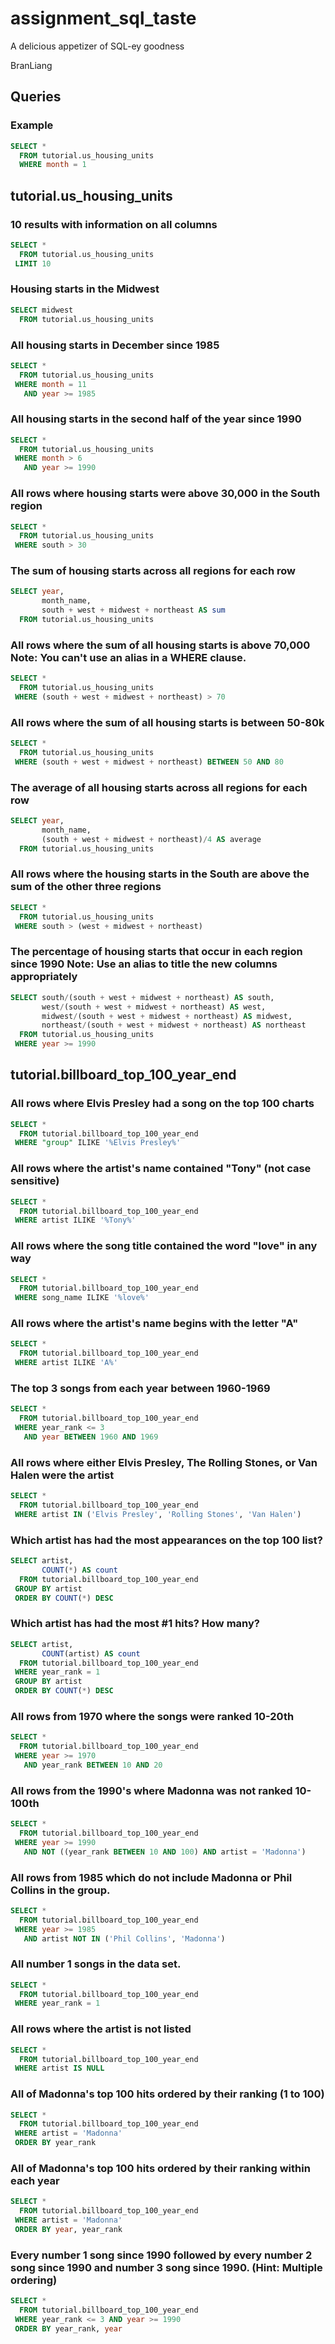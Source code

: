 # assignment_sql_taste
A delicious appetizer of SQL-ey goodness

BranLiang


## Queries

### Example

```sql
SELECT *
  FROM tutorial.us_housing_units
  WHERE month = 1
```

## tutorial.us_housing_units
### 10 results with information on all columns
```sql
SELECT *
  FROM tutorial.us_housing_units
 LIMIT 10
```
### Housing starts in the Midwest
```sql
SELECT midwest
  FROM tutorial.us_housing_units
```
### All housing starts in December since 1985
```sql
SELECT *
  FROM tutorial.us_housing_units
 WHERE month = 11
   AND year >= 1985
```
### All housing starts in the second half of the year since 1990
```sql
SELECT *
  FROM tutorial.us_housing_units
 WHERE month > 6
   AND year >= 1990
```
### All rows where housing starts were above 30,000 in the South region
```sql
SELECT *
  FROM tutorial.us_housing_units
 WHERE south > 30
```
### The sum of housing starts across all regions for each row
```sql
SELECT year,
       month_name,
       south + west + midwest + northeast AS sum
  FROM tutorial.us_housing_units
```
### All rows where the sum of all housing starts is above 70,000 Note: You can't use an alias in a WHERE clause.
```sql
SELECT *
  FROM tutorial.us_housing_units
 WHERE (south + west + midwest + northeast) > 70
```
### All rows where the sum of all housing starts is between 50-80k
```sql
SELECT *
  FROM tutorial.us_housing_units
 WHERE (south + west + midwest + northeast) BETWEEN 50 AND 80
```
### The average of all housing starts across all regions for each row
```sql
SELECT year,
       month_name,
       (south + west + midwest + northeast)/4 AS average
  FROM tutorial.us_housing_units
```
### All rows where the housing starts in the South are above the sum of the other three regions
```sql
SELECT *
  FROM tutorial.us_housing_units
 WHERE south > (west + midwest + northeast)
```
### The percentage of housing starts that occur in each region since 1990 Note: Use an alias to title the new columns appropriately
```sql
SELECT south/(south + west + midwest + northeast) AS south,
       west/(south + west + midwest + northeast) AS west,
       midwest/(south + west + midwest + northeast) AS midwest,
       northeast/(south + west + midwest + northeast) AS northeast
  FROM tutorial.us_housing_units
 WHERE year >= 1990
```

## tutorial.billboard_top_100_year_end
### All rows where Elvis Presley had a song on the top 100 charts
```sql
SELECT *
  FROM tutorial.billboard_top_100_year_end
 WHERE "group" ILIKE '%Elvis Presley%'
```
### All rows where the artist's name contained "Tony" (not case sensitive)
```sql
SELECT *
  FROM tutorial.billboard_top_100_year_end
 WHERE artist ILIKE '%Tony%'
```
### All rows where the song title contained the word "love" in any way
```sql
SELECT *
  FROM tutorial.billboard_top_100_year_end
 WHERE song_name ILIKE '%love%'
```
### All rows where the artist's name begins with the letter "A"
```sql
SELECT *
  FROM tutorial.billboard_top_100_year_end
 WHERE artist ILIKE 'A%'
```
### The top 3 songs from each year between 1960-1969
```sql
SELECT *
  FROM tutorial.billboard_top_100_year_end
 WHERE year_rank <= 3
   AND year BETWEEN 1960 AND 1969
```
### All rows where either Elvis Presley, The Rolling Stones, or Van Halen were the artist
```sql
SELECT *
  FROM tutorial.billboard_top_100_year_end
 WHERE artist IN ('Elvis Presley', 'Rolling Stones', 'Van Halen')
```
### Which artist has had the most appearances on the top 100 list?
```sql
SELECT artist,
       COUNT(*) AS count
  FROM tutorial.billboard_top_100_year_end
 GROUP BY artist
 ORDER BY COUNT(*) DESC
```
### Which artist has had the most #1 hits? How many?
```sql
SELECT artist,
       COUNT(artist) AS count
  FROM tutorial.billboard_top_100_year_end
 WHERE year_rank = 1
 GROUP BY artist
 ORDER BY COUNT(*) DESC
```
### All rows from 1970 where the songs were ranked 10-20th
```sql
SELECT *
  FROM tutorial.billboard_top_100_year_end
 WHERE year >= 1970
   AND year_rank BETWEEN 10 AND 20
```
### All rows from the 1990's where Madonna was not ranked 10-100th
```sql
SELECT *
  FROM tutorial.billboard_top_100_year_end
 WHERE year >= 1990
   AND NOT ((year_rank BETWEEN 10 AND 100) AND artist = 'Madonna')
```
### All rows from 1985 which do not include Madonna or Phil Collins in the group.
```sql
SELECT *
  FROM tutorial.billboard_top_100_year_end
 WHERE year >= 1985
   AND artist NOT IN ('Phil Collins', 'Madonna')
```
### All number 1 songs in the data set.
```sql
SELECT *
  FROM tutorial.billboard_top_100_year_end
 WHERE year_rank = 1
```
### All rows where the artist is not listed
```sql
SELECT *
  FROM tutorial.billboard_top_100_year_end
 WHERE artist IS NULL
```
### All of Madonna's top 100 hits ordered by their ranking (1 to 100)
```sql
SELECT *
  FROM tutorial.billboard_top_100_year_end
 WHERE artist = 'Madonna'
 ORDER BY year_rank
```
### All of Madonna's top 100 hits ordered by their ranking within each year
```sql
SELECT *
  FROM tutorial.billboard_top_100_year_end
 WHERE artist = 'Madonna'
 ORDER BY year, year_rank
```
### Every number 1 song since 1990 followed by every number 2 song since 1990 and number 3 song since 1990. (Hint: Multiple ordering)
```sql
SELECT *
  FROM tutorial.billboard_top_100_year_end
 WHERE year_rank <= 3 AND year >= 1990
 ORDER BY year_rank, year
```
